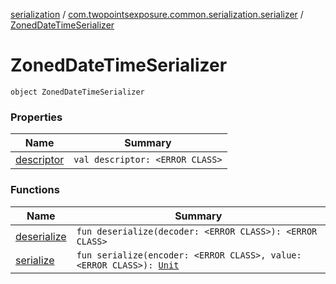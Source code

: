 [serialization](../../index.md) / [com.twopointsexposure.common.serialization.serializer](../index.md) / [ZonedDateTimeSerializer](./index.md)

# ZonedDateTimeSerializer

`object ZonedDateTimeSerializer`

### Properties

| Name | Summary |
|---|---|
| [descriptor](descriptor.md) | `val descriptor: <ERROR CLASS>` |

### Functions

| Name | Summary |
|---|---|
| [deserialize](deserialize.md) | `fun deserialize(decoder: <ERROR CLASS>): <ERROR CLASS>` |
| [serialize](serialize.md) | `fun serialize(encoder: <ERROR CLASS>, value: <ERROR CLASS>): `[`Unit`](https://kotlinlang.org/api/latest/jvm/stdlib/kotlin/-unit/index.html) |
